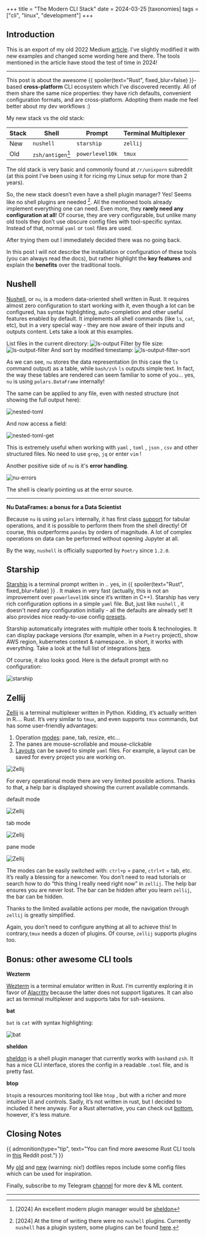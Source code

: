 +++
title = "The Modern CLI Stack"
date = 2024-03-25
[taxonomies]
tags = ["cli", "linux", "development"]
+++

## Introduction

This is an export of my old 2022 Medium [article](https://danielgafni.medium.com/the-modern-linux-cli-stack-46253688b53d). I've slightly modified it with new examples and changed some wording here and there. The tools mentioned in the article have stood the test of time in 2024!

---


This post is about the awesome {{ spoiler(text="Rust", fixed_blur=false) }}-based **cross-platform** CLI ecosystem which I’ve discovered recently. All of them share the same nice properties: they have rich defaults, convenient configuration formats, and are cross-platform. Adopting them made me feel better about my dev workflows :) 

My new stack vs the old stack:

| Stack | Shell         | Prompt          | Terminal Multiplexer |
| --- | --------------- | --------------- | -------------------- |
| New | `nushell`       | `starship`      | `zellij`             |
| Old | `zsh/antigen`[^1] | `powerlevel10k` | `tmux`               |

The old stack is very basic and commonly found at `/r/unixporn` subreddit (at this point I’ve been using it for ricing my Linux setup for more than 2 years).

So, the new stack doesn’t even have a shell plugin manager? Yes! Seems like no shell plugins are needed [^2]. All the mentioned tools already implement everything one can need. Even more, they **rarely need any configuration at all**! Of course, they are very configurable, but unlike many old tools they don’t use obscure config files with tool-specific syntax. Instead of that, normal `yaml` or `toml` files are used.

After trying them out I immediately decided there was no going back.

In this post I will not describe the installation or configuration of these tools (you can always read the docs), but rather highlight the **key features** and explain the **benefits** over the traditional tools.

## Nushell

[Nushell](https://www.nushell.sh/), or `nu`, is a modern data-oriented shell written in Rust. It requires almost zero configuration to start working with it, even though a lot can be configured, has syntax highlighting, auto-completion and other useful features enabled by default. It implements all shell commands (like `ls`, `cat`, etc), but in a very special way - they are now aware of their inputs and outputs content. Lets take a look at this examples.

List files in the current directory:
![ls-output](./nu_0.png)
Filter by file size:
![ls-output-filter](./nu_1.png)
And sort by modified timestamp:
![ls-output-filter-sort](./nu_2.png)

As we can see, `nu` stores the data representation (in this case the `ls` command output) as a table, while `bash/zsh` `ls` outputs simple text. In fact, the way these tables are rendered can seem familiar to some of you… yes, `nu` is using `polars.DataFrame` internally!

The same can be applied to any file, even with nested structure (not showing the full output here):

![nested-toml](./nu_3.png)

And now access a field:

![nested-toml-get](./nu_4.png)

This is extremely useful when working with `yaml` , `toml` , `json` , `csv` and other structured files. No need to use `grep`, `jq` or enter `vim` !

Another positive side of `nu` is it's **error handling**.

![nu-errors](./nu_5.png)

The shell is clearly pointing us at the error source.

---

**Nu DataFrames: a bonus for a Data Scientist**

Because `nu` is using `polars` internally, it has first class [support](https://www.nushell.sh/book/dataframes.html) for tabular operations, and it is possible to perform them from the shell directly! Of course, this outperforms `pandas` by orders of magnitude. A lot of complex operations on data can be performed without opening Jupyter at all.

By the way, `nushell` is officially supported by `Poetry` since `1.2.0`.

## Starship

[Starship](https://starship.rs/) is a terminal prompt written in .. yes, in {{ spoiler(text="Rust", fixed_blur=false) }}
. It makes in very fast (actually, this is not an improvement over `powerlevel10k` since it’s written in C++). Starship has very rich configuration options in a simple `yaml` file. But, just like `nushell` , it doesn't _need_ any configuration initially - all the defaults are already set! It also provides nice ready-to-use config [presets](https://starship.rs/presets/#nerd-font-symbols).

Starship automatically integrates with multiple other tools & technologies. It can display package versions (for example, when in a `Poetry` project), show AWS region, kubernetes context & namespace.. in short, it works with everything. Take a look at the full list of integrations [here](https://starship.rs/config/#prompt).

Of course, it also looks good. Here is the default prompt with no configuration:

![starship](./starship.png)

## Zellij

[Zellij](https://zellij.dev/) is a terminal multiplexer written in Python. Kidding, it’s actually written in R…. Rust. It’s very similar to `tmux`, and even supports `tmux` commands, but has some user-friendly advantages:

1.  Operation [modes](https://zellij.dev/documentation/keybindings-modes.html): pane, tab, resize, etc…
2.  The panes are mouse-scrollable and mouse-clickable
3.  [Layouts](https://zellij.dev/documentation/layouts-templates.html) can be saved to simple `yaml` files. For example, a layout can be saved for every project you are working on.

![Zellij](./zellij.png)

For every operational mode there are very limited possible actions. Thanks to that, a help bar is displayed showing the current available commands.

default mode

![Zellij](./zellij_help_0.png)

tab mode

![Zellij](./zellij_help_1.png)

pane mode

![Zellij](./zellij_help_2.png)

The modes can be easily switched with: `ctrl+p` = pane, `ctrl+t` = tab, etc. It’s really a blessing for a newcomer. You don’t need to read tutorials or search how to do “this thing I really need right now” in `zellij`. The help bar ensures you are never lost. The bar can be hidden after you learn `zellij`, the bar can be hidden.

Thanks to the limited available actions per mode, the navigation through `zellij` is greatly simplified.

Again, you don’t need to configure anything at all to achieve this! In contrary,`tmux` needs a dozen of plugins. Of course, `zellij` supports plugins too.

## Bonus: other awesome CLI tools

**Wezterm**

[Wezterm](https://wezfurlong.org/wezterm/index.html) is a terminal emulator written in Rust. I’m currently exploring it in favor of [Alacritty](https://alacritty.org/) because the latter does not support ligatures. It can also act as terminal multiplexer and supports tabs for ssh-sessions.

**bat**

`bat` is `cat` with syntax highlighting:

![bat](./bat.png)

**sheldon**

[sheldon](https://github.com/rossmacarthur/sheldon) is a shell plugin manager that currently works with `bash`and `zsh`. It has a nice CLI interface, stores the config in a readable `.toml` file, and is pretty fast.

**btop**

`btop`is a resources monitoring tool like `htop` , but with a richer and more intuitive UI and controls. Sadly, it’s not written in rust, but I decided to included it here anyway. For a Rust alternative, you can check out [bottom](https://github.com/ClementTsang/bottom), however, it's less mature. 

## Closing Notes

{{ admonition(type="tip", text="You can find more awesome Rust CLI tools in [this](https://www.reddit.com/r/rust/comments/xgwe4u/your_favourite_rust_cli_utilities_this_year/) Reddit post.") }}


My [old](https://github.com/danielgafni/dotfiles) and [new](https://github.com/danielgafni/nixos) (warning: nix!) dotfiles repos include some config files which can be used for inspiration. 

Finally, subscribe to my Telegram [channel](https://t.me/nadya_nafig) for more dev & ML content.

---

[^1]: [2024] An excellent modern plugin manager would be [sheldon](https://github.com/rossmacarthur/sheldon)

[^2]: [2024] At the time of writing there were no `nushell` plugins. Currently `nushell` has a plugin system, some plugins can be found [here](https://github.com/nushell/awesome-nu?tab=readme-ov-file#plugins). 
